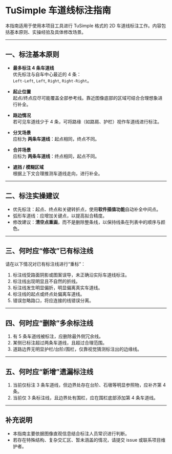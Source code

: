 # TuSimple 车道线标注指南

本指南适用于使用本项目工具进行 TuSimple 格式的 2D 车道线标注工作。内容包括基本原则、实操经验及具体修改场景。

---

## 一、标注基本原则

- **最多标注 4 条车道线**  
  优先标注与自车中心最近的 4 条：  
  `Left-Left`, `Left`, `Right`, `Right-Right`。

- **起止位置**  
  起点/终点应尽可能覆盖全部参考线。靠近图像底部的区域可结合合理想象进行补全。

- **路边情况**  
  若可见车道线少于 4 条，可将路缘（如路肩、护栏）视作车道线进行标注。

- **分叉场景**  
  应标为 **两条车道线**：起点相同，终点不同。

- **合并场景**  
  应标为 **两条车道线**：终点相同，起点不同。

- **遮挡 / 模糊区域**  
  根据上下文合理推测车道线走向，进行补全。

---

## 二、标注实操建议

- 优先标注：起点、终点和关键转折点，使用**软件插值功能**自动补全中间点。
- 弧形车道线：应增加关键点，以提高拟合精度。
- 修改建议：**清空点重画**，而不是删除整条线，以保持线条在列表中的顺序与颜色。

---

## 三、何时应“修改”已有标注线

请在以下情况对已有标注线进行“重标”：

1. 标注线受路面阴影或图案误导，未正确沿实际车道线标注。
2. 标注线出现明显且不自然的折线。
3. 标注线发生明显偏折，明显偏离真实车道线。
4. 标注线的起点或终点处偏离车道线。
5. 错误忽略路口，将应连接的线错误分离。

---

## 四、何时应“删除”多余标注线

1. 有 5 条车道线被标注，应删除最外侧冗余线。
2. 某侧已标注超过两条车道线，且超过合理范围。
3. 道路边界无明显护栏/台阶/围栏，仅靠视觉猜测标注出的边缘线。

---

## 五、何时应“新增”遗漏标注线

1. 当前仅标注 3 条车道线，但边界处存在台阶、石墩等明显参照物，应补齐第 4 条。
2. 当前仅 3 条标注线，且边界处有围栏，应在围栏底部添加第 4 条车道线。

---

## 补充说明

- 本指南主要依据图像直观信息结合标注人员常识进行判断。
- 若存在特殊结构、复杂交汇区、暂未涵盖的情况，请提交 issue 或联系项目维护者。
